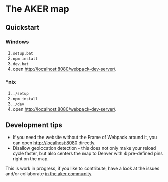 # The AKER map

## Quickstart

### Windows
1. `setup.bat`
2. `npm install`
3. `dev.bat`
4. open [http://localhost:8080/webpack-dev-server/](http://localhost:8080/webpack-dev-server/).

### *nix
1. `./setup`
2. `npm install`
3. `./dev`
4. open [http://localhost:8080/webpack-dev-server/](http://localhost:8080/webpack-dev-server/).


## Development tips
* If you need the website without the Frame of Webpack around it, you can open [http://localhost:8080](http://localhost:8080) directly.
* Disallow geolocation detection - this does not only make your reload cycle faster, but also centers the map to Denver with 4 pre-defined pins right on the map.

This is work in progress, if you like to contribute, have a look at the issues and/or collaborate [in the aker community](http://community.aker.me/t/aker-map-development/).
